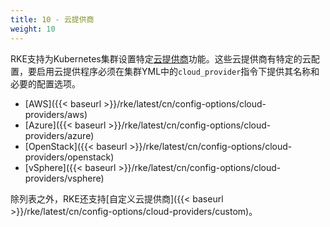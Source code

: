```yaml
---
title: 10 - 云提供商
weight: 10
---
```


RKE支持为Kubernetes集群设置特定[云提供商](https://kubernetes.io/docs/concepts/cluster-administration/cloud-providers/)功能。这些云提供商有特定的云配置，要启用云提供程序必须在集群YML中的`cloud_provider`指令下提供其名称和必要的配置选项。

* [AWS]({{< baseurl >}}/rke/latest/cn/config-options/cloud-providers/aws)
* [Azure]({{< baseurl >}}/rke/latest/cn/config-options/cloud-providers/azure)
* [OpenStack]({{< baseurl >}}/rke/latest/cn/config-options/cloud-providers/openstack)
* [vSphere]({{< baseurl >}}/rke/latest/cn/config-options/cloud-providers/vsphere)

除列表之外，RKE还支持[自定义云提供商]({{< baseurl >}}/rke/latest/cn/config-options/cloud-providers/custom)。

